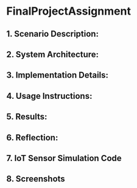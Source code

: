 # FinalProjectAssignment

<!-- Repo:
https://github.com/degu0055/FinalProjectAssignment -->

## 1. Scenario Description:
<!-- Provide an overview of the Rideau Canal Skateway monitoring scenario and explain the problem your solution addresses. -->

## 2. System Architecture:
<!-- Include a clear diagram illustrating the data flow:
- IoT sensors pushing simulated data to Azure IoT Hub.
- Azure Stream Analytics processing the incoming data.
- Processed data being stored in Azure Blob Storage. -->

## 3. Implementation Details:
<!-- IoT Sensor Simulation:
- Describe how the simulated IoT sensors generate and send data to Azure IoT Hub.
- Include the structure of the JSON payload and any scripts or applications used. 

Azure IoT Hub Configuration:
 - Explain the configuration steps for setting up the IoT Hub, including endpoints and message routing.

Azure Stream Analytics Job:
 - Describe the job configuration, including input sources, query logic, and output destinations.
- Provide sample queries used for data processing. 

Azure Blob Storage:
- Explain how the processed data is organized in Blob Storage (e.g., folder structure, file naming convention).
- Specify the formats of stored data (JSON/CSV). -->

## 4. Usage Instructions:
<!-- Running the IoT Sensor Simulation:
- Provide step-by-step instructions for running the simulation script or application. 

Configuring Azure Services:
- Describe how to set up and run the IoT Hub and Stream Analytics job. 

Accessing Stored Data:
- Include steps to locate and view the processed data in Azure Blob Storage. -->

## 5. Results:
<!-- Highlight key findings, such as:
- Aggregated data outputs (e.g., average ice thickness).

Include references to sample output files stored in Blob Storage. -->

## 6. Reflection:
<!-- Discuss any challenges faced during implementation and how they were addressed. -->

## 7. IoT Sensor Simulation Code
<!-- Include the script or application used to simulate the IoT sensors. The code should:
- Be included in the repository under a directory such as sensor-simulation/.
- Be well-documented with comments and clear instructions for running. -->

## 8. Screenshots
<!-- Add a directory in the repository named screenshots/ containing:
- Azure IoT Hub configuration screenshots.
- Azure Stream Analytics job settings and queries.
- Azure Blob Storage screenshots showing stored output files (processed data). -->